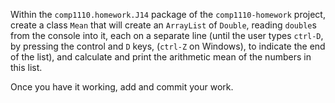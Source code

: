 Within the `comp1110.homework.J14` package of the `comp1110-homework` project,
create a class `Mean` that will create an `ArrayList` of `Double`, reading
`double`s from the console into it, each on a separate line (until the user
types `ctrl-D`, by pressing the control and `D` keys, (`ctrl-Z` on Windows),
to indicate the end of the list), and calculate and print the arithmetic mean
of the numbers in this list.

Once you have it working, add and commit your work.
